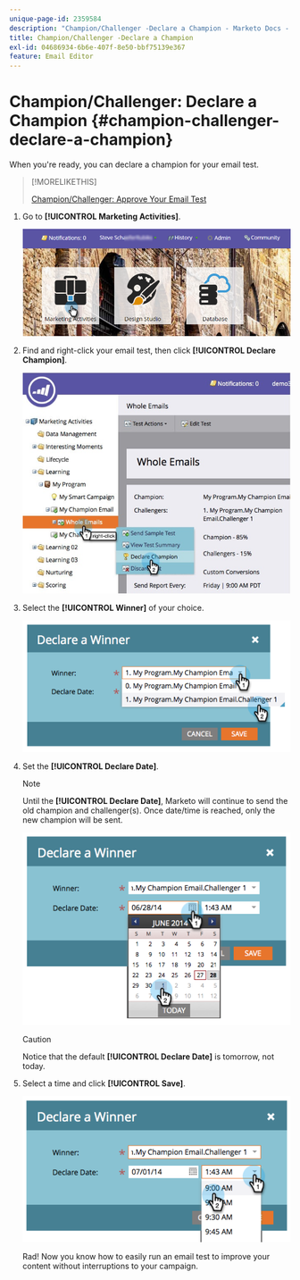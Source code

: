 ```yaml
---
unique-page-id: 2359584
description: "Champion/Challenger -Declare a Champion - Marketo Docs - Product Documentation"
title: Champion/Challenger -Declare a Champion
exl-id: 04686934-6b6e-407f-8e50-bbf75139e367
feature: Email Editor
---
```

# Champion/Challenger: Declare a Champion {#champion-challenger-declare-a-champion}

When you're ready, you can declare a champion for your email test.

>[!MORELIKETHIS]
>
>[Champion/Challenger: Approve Your Email Test](/help/marketo/product-docs/email-marketing/general/functions-in-the-editor/email-tests-champion-challenger/champion-challenger-approve-your-email-test.md)

1. Go to **[!UICONTROL Marketing Activities]**.

   ![](assets/login-marketing-activities-2.png)

1. Find and right-click your email test, then click **[!UICONTROL Declare Champion]**.

   ![](assets/champion4.jpg)

1. Select the **[!UICONTROL Winner]** of your choice.

   ![](assets/image2014-9-15-13-3a33-3a33.png)

1. Set the **[!UICONTROL Declare Date]**.

   >[!NOTE]
   >
   >Until the **[!UICONTROL Declare Date]**, Marketo will continue to send the old champion and challenger(s). Once date/time is reached, only the new champion will be sent.

   ![](assets/image2014-9-15-13-3a33-3a47.png)

   >[!CAUTION]
   >
   >Notice that the default **[!UICONTROL Declare Date]** is tomorrow, not today.

1. Select a time and click **[!UICONTROL Save]**.

   ![](assets/image2014-9-15-13-3a33-3a56.png)

   Rad! Now you know how to easily run an email test to improve your content without interruptions to your campaign.
